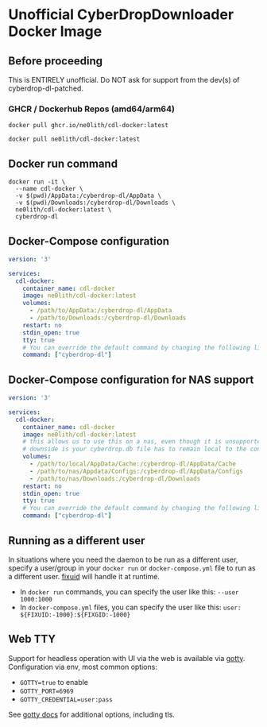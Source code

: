 
# Unofficial CyberDropDownloader Docker Image

## Before proceeding
This is ENTIRELY unofficial. Do NOT ask for support from the dev(s) of cyberdrop-dl-patched.


### GHCR / Dockerhub Repos (amd64/arm64)
```
docker pull ghcr.io/ne0lith/cdl-docker:latest
```

```
docker pull ne0lith/cdl-docker:latest
```

## Docker run command

```
docker run -it \
  --name cdl-docker \
  -v $(pwd)/AppData:/cyberdrop-dl/AppData \
  -v $(pwd)/Downloads:/cyberdrop-dl/Downloads \
  ne0lith/cdl-docker:latest \
  cyberdrop-dl
```

## Docker-Compose configuration

```yaml
version: '3'

services:
  cdl-docker:
    container_name: cdl-docker
    image: ne0lith/cdl-docker:latest
    volumes:
      - /path/to/AppData:/cyberdrop-dl/AppData
      - /path/to/Downloads:/cyberdrop-dl/Downloads
    restart: no
    stdin_open: true
    tty: true
    # You can override the default command by changing the following line
    command: ["cyberdrop-dl"]
```

## Docker-Compose configuration for NAS support

```yaml
version: '3'

services:
  cdl-docker:
    container_name: cdl-docker
    image: ne0lith/cdl-docker:latest
    # this allows us to use this on a nas, even though it is unsupported
    # downside is your cyberdrop.db file has to remain local to the container host
    volumes:
      - /path/to/local/AppData/Cache:/cyberdrop-dl/AppData/Cache
      - /path/to/nas/Appdata/Configs:/cyberdrop-dl/AppData/Configs
      - /path/to/nas/Downloads:/cyberdrop-dl/Downloads
    restart: no
    stdin_open: true
    tty: true
    # You can override the default command by changing the following line
    command: ["cyberdrop-dl"]
```

## Running as a different user

In situations where you need the daemon to be run as a different user, specify a user/group in your `docker run` or `docker-compose.yml` file to run as a different user. [fixuid](https://github.com/boxboat/fixuid) will handle it at runtime.

- In `docker run` commands, you can specify the user like this: `--user 1000:1000`
- In `docker-compose.yml` files, you can specify the user like this: `user: ${FIXUID:-1000}:${FIXGID:-1000}`

## Web TTY

Support for headless operation with UI via the web is available via [gotty](https://github.com/sorenisanerd/gotty). Configuration via env, most common options:

- `GOTTY=true` to enable
- `GOTTY_PORT=6969`
- `GOTTY_CREDENTIAL=user:pass`

See [gotty docs](https://github.com/sorenisanerd/gotty/#options) for additional options, including tls.
